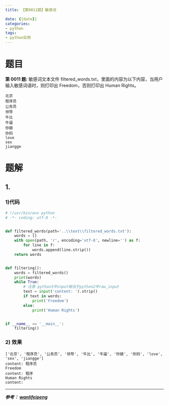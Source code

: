 ```yaml
---
title: 【第0011题】敏感词

date: {{date}}
categories:
- python
tags:
- python实例
---
```


# 题目

**第 0011 题:** 敏感词文本文件 filtered_words.txt，里面的内容为以下内容，当用户输入敏感词语时，则打印出 Freedom，否则打印出 Human Rights。
```
北京
程序员
公务员
领导
牛比
牛逼
你娘
你妈
love
sex
jiangge
```

# 题解
## 1.

### 1)代码
```python
# !/usr/bin/env python
# -*- coding: utf-8 -*-


def filtered_words(path='..\\text\\filtered_words.txt'):
    words = []
    with open(path, 'r', encoding='utf-8', newline='') as f:
        for line in f:
            words.append(line.strip())
    return words


def filtering():
    words = filtered_words()
    print(words)
    while True:
        # 注意 python3中input相当于python2中raw_input
        text = input('content: ').strip()
        if text in words:
            print('Freedom')
        else:
            print('Human Rights')


if __name__ == '__main__':
    filtering()

```

### 2) 效果

```
['北京', '程序员', '公务员', '领导', '牛比', '牛逼', '你娘', '你妈', 'love', 'sex', 'jiangge']
content: 程序员
Freedom
content: 程序
Human Rights
content:
```


---
***参考：
[wanlifeipeng](https://www.cnblogs.com/hupeng1234/p/6681466.html)***
